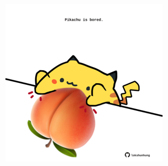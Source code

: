 <!-- built at 22/06/2021, 12:02:59 UTC -->
<p align="center">
  <img width="500" height="500" src="./ReadmeImage.svg">
</p>
